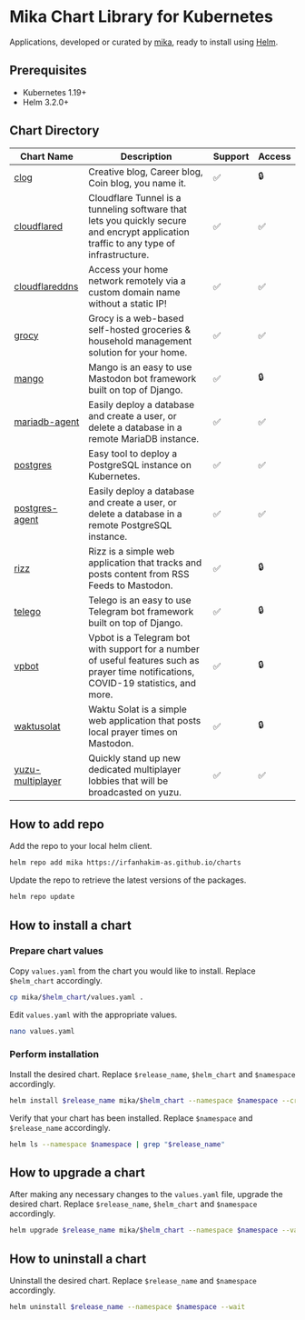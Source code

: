 # Mika Chart Library for Kubernetes

Applications, developed or curated by [mika](https://github.com/irfanhakim-as), ready to install using [Helm](https://helm.sh).

## Prerequisites

- Kubernetes 1.19+
- Helm 3.2.0+

## Chart Directory

| Chart Name | Description | Support | Access |
| ---------- | ----------- | ------- | ------ |
| [clog](https://github.com/irfanhakim-as/charts/tree/master/mika/clog) | Creative blog, Career blog, Coin blog, you name it. | ✅ | 🔒 |
| [cloudflared](https://github.com/irfanhakim-as/charts/tree/master/mika/cloudflared) | Cloudflare Tunnel is a tunneling software that lets you quickly secure and encrypt application traffic to any type of infrastructure. | ✅ | ✅ |
| [cloudflareddns](https://github.com/irfanhakim-as/charts/tree/master/mika/cloudflareddns) | Access your home network remotely via a custom domain name without a static IP! | ✅ | ✅ |
| [grocy](https://github.com/irfanhakim-as/charts/tree/master/mika/grocy) | Grocy is a web-based self-hosted groceries & household management solution for your home. | ✅ | ✅ |
| [mango](https://github.com/irfanhakim-as/charts/tree/master/mika/mango) | Mango is an easy to use Mastodon bot framework built on top of Django. | ✅ | 🔒 |
| [mariadb-agent](https://github.com/irfanhakim-as/charts/tree/master/mika/mariadb-agent) | Easily deploy a database and create a user, or delete a database in a remote MariaDB instance. | ✅ | ✅ |
| [postgres](https://github.com/irfanhakim-as/charts/tree/master/mika/postgres) | Easy tool to deploy a PostgreSQL instance on Kubernetes. | ✅ | ✅ |
| [postgres-agent](https://github.com/irfanhakim-as/charts/tree/master/mika/postgres-agent) | Easily deploy a database and create a user, or delete a database in a remote PostgreSQL instance. | ✅ | ✅ |
| [rizz](https://github.com/irfanhakim-as/charts/tree/master/mika/rizz) | Rizz is a simple web application that tracks and posts content from RSS Feeds to Mastodon. | ✅ | 🔒 |
| [telego](https://github.com/irfanhakim-as/charts/tree/master/mika/telego) | Telego is an easy to use Telegram bot framework built on top of Django. | ✅ | 🔒 |
| [vpbot](https://github.com/irfanhakim-as/charts/tree/master/mika/vpbot) | Vpbot is a Telegram bot with support for a number of useful features such as prayer time notifications, COVID-19 statistics, and more. | ✅ | 🔒 |
| [waktusolat](https://github.com/irfanhakim-as/charts/tree/master/mika/waktusolat) | Waktu Solat is a simple web application that posts local prayer times on Mastodon. | ✅ | 🔒 |
| [yuzu-multiplayer](https://github.com/irfanhakim-as/charts/tree/master/mika/yuzu-multiplayer) | Quickly stand up new dedicated multiplayer lobbies that will be broadcasted on yuzu. | ✅ | ✅ |

## How to add repo

Add the repo to your local helm client.

```sh
helm repo add mika https://irfanhakim-as.github.io/charts
```

Update the repo to retrieve the latest versions of the packages.

```sh
helm repo update
```

## How to install a chart

### Prepare chart values

Copy `values.yaml` from the chart you would like to install. Replace `$helm_chart` accordingly.

```sh
cp mika/$helm_chart/values.yaml .
```

Edit `values.yaml` with the appropriate values.

```sh
nano values.yaml
```

### Perform installation

Install the desired chart. Replace `$release_name`, `$helm_chart` and `$namespace` accordingly.

```sh
helm install $release_name mika/$helm_chart --namespace $namespace --create-namespace --values values.yaml --wait
```

Verify that your chart has been installed. Replace `$namespace` and `$release_name` accordingly.

```sh
helm ls --namespace $namespace | grep "$release_name"
```

## How to upgrade a chart

After making any necessary changes to the `values.yaml` file, upgrade the desired chart. Replace `$release_name`, `$helm_chart` and `$namespace` accordingly.

```sh
helm upgrade $release_name mika/$helm_chart --namespace $namespace --values values.yaml --wait
```

## How to uninstall a chart

Uninstall the desired chart. Replace `$release_name` and `$namespace` accordingly.

```sh
helm uninstall $release_name --namespace $namespace --wait
```